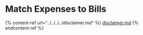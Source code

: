 # Match Expenses to Bills

{% content-ref url="../../../../disclaimer.md" %}
[disclaimer.md](../../../../disclaimer.md)
{% endcontent-ref %}
